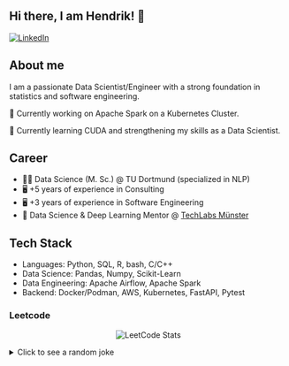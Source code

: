 ## Hi there, I am Hendrik! 👋

<a href="https://www.linkedin.com/in/hendrik-linn/" target="_blank"><img alt="LinkedIn" src="https://img.shields.io/badge/linkedin-%230077B5.svg?&style=for-the-badge&logo=linkedin&logoColor=white" /></a>

## About me
I am a passionate Data Scientist/Engineer with a strong foundation in statistics and software engineering.

🔭 Currently working on Apache Spark on a Kubernetes Cluster.

🌱 Currently learning CUDA and strengthening my skills as a Data Scientist.

## Career
- 👨‍🎓 Data Science (M. Sc.) @ TU Dortmund (specialized in NLP)
- 🖥️ +5 years of experience in Consulting
- 🖥️ +3 years of experience in Software Engineering
- 🤝 Data Science & Deep Learning Mentor @ [TechLabs Münster](https://ms.techlabs.org/)

## Tech Stack
- Languages: Python, SQL, R, bash, C/C++
- Data Science: Pandas, Numpy, Scikit-Learn
- Data Engineering: Apache Airflow, Apache Spark
- Backend: Docker/Podman, AWS, Kubernetes, FastAPI, Pytest

### Leetcode
  <div align="center">

  ![LeetCode Stats](https://leetcard.jacoblin.cool/HeLinx?theme=dark&font=Ubuntu)

  </div>

<details>
  <summary>Click to see a random joke</summary>
  <div align="center">

  ![Jokes Card](https://readme-jokes.vercel.app/api?theme=blue-green)

  </div>
</details
